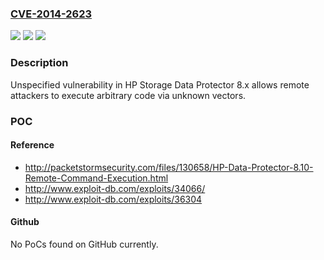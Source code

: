 ### [CVE-2014-2623](https://cve.mitre.org/cgi-bin/cvename.cgi?name=CVE-2014-2623)
![](https://img.shields.io/static/v1?label=Product&message=n%2Fa&color=blue)
![](https://img.shields.io/static/v1?label=Version&message=n%2Fa&color=blue)
![](https://img.shields.io/static/v1?label=Vulnerability&message=n%2Fa&color=brighgreen)

### Description

Unspecified vulnerability in HP Storage Data Protector 8.x allows remote attackers to execute arbitrary code via unknown vectors.

### POC

#### Reference
- http://packetstormsecurity.com/files/130658/HP-Data-Protector-8.10-Remote-Command-Execution.html
- http://www.exploit-db.com/exploits/34066/
- http://www.exploit-db.com/exploits/36304

#### Github
No PoCs found on GitHub currently.

